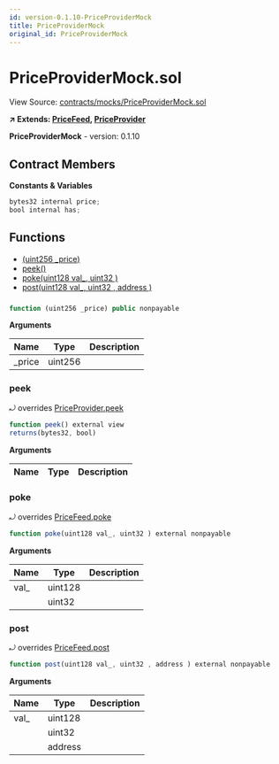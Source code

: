 ```yaml
---
id: version-0.1.10-PriceProviderMock
title: PriceProviderMock
original_id: PriceProviderMock
---
```


# PriceProviderMock.sol

View Source: [contracts/mocks/PriceProviderMock.sol](../../contracts/mocks/PriceProviderMock.sol)

**↗ Extends: [PriceFeed](PriceFeed.md), [PriceProvider](PriceProvider.md)**

**PriceProviderMock** - version: 0.1.10

## Contract Members
**Constants & Variables**

```js
bytes32 internal price;
bool internal has;

```

## Functions

- [(uint256 _price)](#)
- [peek()](#peek)
- [poke(uint128 val_, uint32 )](#poke)
- [post(uint128 val_, uint32 , address )](#post)

### 

```js
function (uint256 _price) public nonpayable
```

**Arguments**

| Name        | Type           | Description  |
| ------------- |------------- | -----|
| _price | uint256 |  | 

### peek

⤾ overrides [PriceProvider.peek](PriceProvider.md#peek)

```js
function peek() external view
returns(bytes32, bool)
```

**Arguments**

| Name        | Type           | Description  |
| ------------- |------------- | -----|

### poke

⤾ overrides [PriceFeed.poke](PriceFeed.md#poke)

```js
function poke(uint128 val_, uint32 ) external nonpayable
```

**Arguments**

| Name        | Type           | Description  |
| ------------- |------------- | -----|
| val_ | uint128 |  | 
|  | uint32 |  | 

### post

⤾ overrides [PriceFeed.post](PriceFeed.md#post)

```js
function post(uint128 val_, uint32 , address ) external nonpayable
```

**Arguments**

| Name        | Type           | Description  |
| ------------- |------------- | -----|
| val_ | uint128 |  | 
|  | uint32 |  | 
|  | address |  | 

